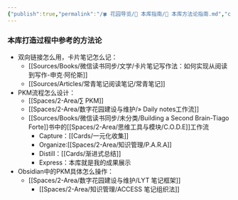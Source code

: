 ```yaml
---
{"publish":true,"permalink":"/🍀 花园导览/🧰 本库指南/🍫 本库方法论指南.md","created":"2022-08-21","modified":"2023-03-14","published":"2025-07-07T16:59:56.362+08:00","cssclasses":""}
---
```


### 本库打造过程中参考的方法论

- 双向链接怎么用，卡片笔记怎么记：
	- [[Sources/Books/微信读书同步/文学/卡片笔记写作法：如何实现从阅读到写作-申克·阿伦斯]]
	- [[Sources/Articles/常青笔记阅读笔记/常青笔记]]
- PKM流程怎么设计：
	- [[Spaces/2-Area/∑ PKM]]
	- [[Spaces/2-Area/数字花园建设与维护/» Daily notes工作流]]
	- [[Sources/Books/微信读书同步/未分类/Building a Second Brain-Tiago Forte]]书中的[[Spaces/2-Area/思维工具与模块/C.O.D.E]]工作流
		- Capture：[[Cards/一元化收集]]
		- Organize:[[Spaces/2-Area/知识管理/P.A.R.A]]
		- Distill：[[Cards/渐进式总结]]
		- Express：本库就是我的成果展示
- Obsidian中的PKM具体怎么操作：
	- [[Spaces/2-Area/数字花园建设与维护/LYT 笔记框架]]
		- [[Spaces/2-Area/知识管理/ACCESS 笔记组织法]]